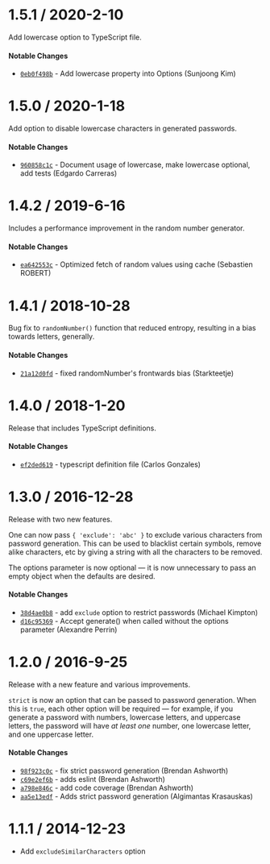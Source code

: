 # 1.5.1 / 2020-2-10
Add lowercase option to TypeScript file.

#### Notable Changes
- [`0eb0f498b`](https://github.com/brendanashworth/generate-password/commit/0eb0f498be34d98c72dd78d4423f9980ca83878a) - Add lowercase property into Options (Sunjoong Kim)

# 1.5.0 / 2020-1-18
Add option to disable lowercase characters in generated passwords.

#### Notable Changes
- [`960858c1c`](https://github.com/brendanashworth/generate-password/commit/960858c1cc7784b259c7d403ab5e26da7f5f32c0) - Document usage of lowercase, make lowercase optional, add tests (Edgardo Carreras)

# 1.4.2 / 2019-6-16
Includes a performance improvement in the random number generator.

#### Notable Changes
- [`ea642553c`](https://github.com/brendanashworth/generate-password/commit/ea642553c5ba327989f36d0b0f2d4e80ff25b45a) - Optimized fetch of random values using cache (Sebastien ROBERT)

# 1.4.1 / 2018-10-28
Bug fix to `randomNumber()` function that reduced entropy, resulting in a bias towards letters, generally.

#### Notable Changes
- [`21a12d0fd`](https://github.com/brendanashworth/generate-password/commit/21a12d0fd47c1b8f63a310da052cedf29ba5c00d) - fixed randomNumber's frontwards bias (Starkteetje)

# 1.4.0 / 2018-1-20
Release that includes TypeScript definitions.

#### Notable Changes
- [`ef2ded619`](https://github.com/brendanashworth/generate-password/commit/ef2ded6195ef72ee364172d1ff2c4d107ffe2821) - typescript definition file (Carlos Gonzales)

# 1.3.0 / 2016-12-28
Release with two new features.

One can now pass `{ 'exclude': 'abc' }` to exclude various characters from password
generation. This can be used to blacklist certain symbols, remove alike characters,
etc by giving a string with all the characters to be removed.

The options parameter is now optional — it is now unnecessary to pass an empty object
when the defaults are desired.

#### Notable Changes
- [`38d4ae0b8`](https://github.com/brendanashworth/generate-password/commit/38d4ae0b8d27db7f3fef897db30143aedc530f1f) - add `exclude` option to restrict passwords (Michael Kimpton)
- [`d16c95369`](https://github.com/brendanashworth/generate-password/commit/d16c9536914df599751589f6721ec506cdfbd95c) - Accept generate() when called without the options parameter (Alexandre Perrin)

# 1.2.0 / 2016-9-25
Release with a new feature and various improvements.

`strict` is now an option that can be passed to password generation. When this is `true`,
each other option will be required — for example, if you generate a password with numbers,
lowercase letters, and uppercase letters, the password will have *at least one* number, one
lowercase letter, and one uppercase letter.

#### Notable Changes
- [`98f923c0c`](https://github.com/brendanashworth/generate-password/commit/98f923c0c9af4fd7f3010b3d40c85233de437eef) - fix strict password generation (Brendan Ashworth)
- [`c69e2ef6b`](https://github.com/brendanashworth/generate-password/commit/c69e2ef6bb876ba58e6b27bc1f460d6ff18cb877) - adds eslint (Brendan Ashworth)
- [`a798e846c`](https://github.com/brendanashworth/generate-password/commit/a798e846c70210f6c88cbc062d8f1d4f8b808f8b) - add code coverage (Brendan Ashworth)
- [`aa5e13edf`](https://github.com/brendanashworth/generate-password/commit/aa5e13edfee35852fb3a31414cbf2e8fa101e257) - Adds strict password generation (Algimantas Krasauskas)

# 1.1.1 / 2014-12-23
- Add `excludeSimilarCharacters` option
